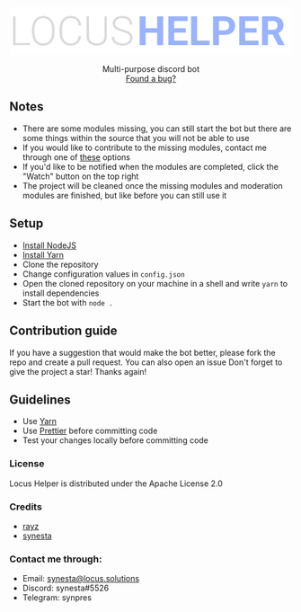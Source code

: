<div align="center">
  <a href="https://github.com/synesta/locus-helper">
    <img src="logo.png" alt="Logo">
  </a>

  <p align="center">
    Multi-purpose discord bot
    <br />
    <a href="https://github.com/synesta/locus-helper/issues">Found a bug?</a>
  </p>
</div>

## Notes
- There are some modules missing, you can still start the bot but there are some things within the source that you will not be able to use
- If you would like to contribute to the missing modules, contact me through one of [these](https://github.com/synesta/locus-helper#contact-me-through) options
- If you'd like to be notified when the modules are completed, click the "Watch" button on the top right
- The project will be cleaned once the missing modules and moderation modules are finished, but like before you can still use it

## Setup

-   <a href="https://nodejs.org/dist/v16.14.0/node-v16.14.0-x64.msi">Install NodeJS</a>
-   <a href="https://yarnpkg.com/getting-started/install">Install Yarn</a>
-   Clone the repository
-   Change configuration values in `config.json`
-   Open the cloned repository on your machine in a shell and write `yarn` to install dependencies
-   Start the bot with `node .`

## Contribution guide

If you have a suggestion that would make the bot better, please fork the repo and create a pull request. You can also open an issue
Don't forget to give the project a star! Thanks again!

## Guidelines

-   Use [Yarn](https://yarnpkg.com/)
-   Use [Prettier](https://marketplace.visualstudio.com/items?itemName=esbenp.prettier-vscode) before committing code
-   Test your changes locally before committing code

### License

Locus Helper is distributed under the Apache License 2.0

### Credits

-   <a href="https://github.com/rayzdev">rayz</a>
-   <a href="https://github.com/synesta">synesta</a>

### Contact me through:

-   Email: synesta@locus.solutions
-   Discord: synesta#5526
-   Telegram: synpres
